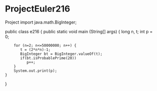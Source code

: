 # ProjectEuler216
Project
import java.math.BigInteger;

public class e216 {
    public static void main (String[] args) {
        long n, t;
        int p = 0;

        for (n=2; n<=50000000; n++) {
           t = (2*n*n)-1;
           BigInteger bt = BigInteger.valueOf(t);
           if(bt.isProbablePrime(20))
              p++;
        }
        System.out.print(p);
    }
}
